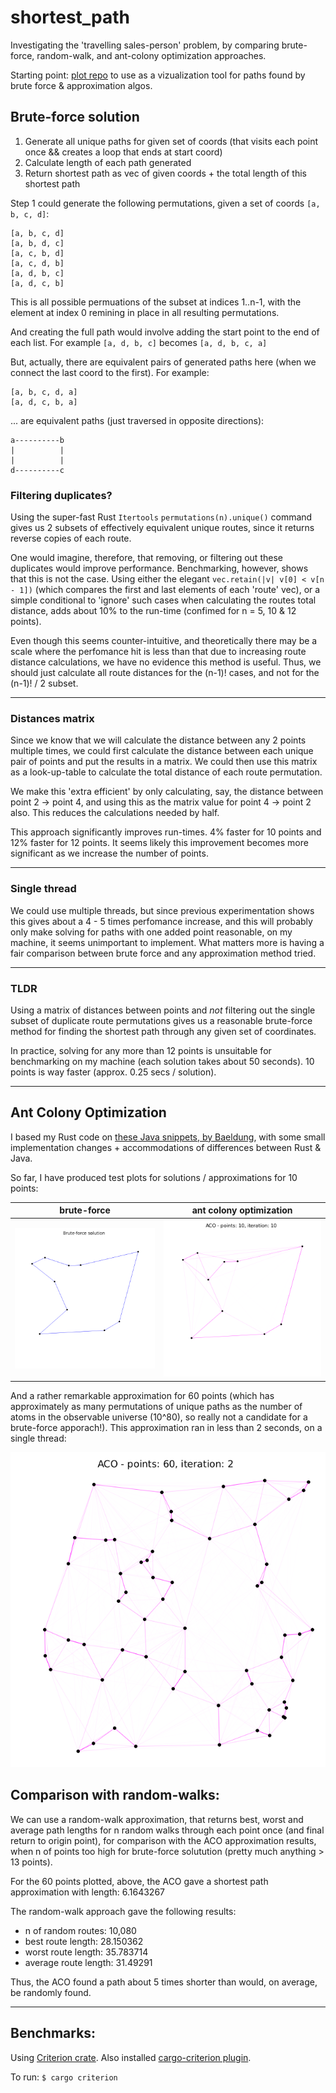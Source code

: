 # shortest_path

Investigating the 'travelling sales-person' problem, by comparing brute-force, random-walk, and ant-colony optimization approaches.

Starting point: [plot repo](https://github.com/jinjagit/plot) to use as a vizualization tool for paths found by brute force & approximation algos.

## Brute-force solution

1. Generate all unique paths for given set of coords (that visits each point once && creates a loop that ends at start coord)
2. Calculate length of each path generated
3. Return shortest path as vec of given coords + the total length of this shortest path

Step 1 could generate the following permutations, given a set of coords `[a, b, c, d]`:
```
[a, b, c, d]
[a, b, d, c]
[a, c, b, d]
[a, c, d, b]
[a, d, b, c]
[a, d, c, b]
```

This is all possible permuations of the subset at indices 1..n-1, with the element at index 0 remining in place in all resulting permutations.

And creating the full path would involve adding the start point to the end of each list.
For example `[a, d, b, c]` becomes `[a, d, b, c, a]`

But, actually, there are equivalent pairs of generated paths here (when we connect the last coord to the first). For example:
```
[a, b, c, d, a]
[a, d, c, b, a]
```
... are equivalent paths (just traversed in opposite directions):
```
a----------b
|          |
|          |
d----------c
```

### Filtering duplicates?

Using the super-fast Rust `Itertools` `permutations(n).unique()` command gives us 2 subsets of effectively equivalent unique routes, since it returns reverse copies of each route.

One would imagine, therefore, that removing, or filtering out these duplicates would improve performance. Benchmarking, however, shows that this is not the case. Using either the elegant `vec.retain(|v| v[0] < v[n - 1])` (which compares the first and last elements of each 'route' vec), or a simple conditional to 'ignore' such cases when calculating the routes total distance, adds about 10% to the run-time (confimed for n = 5, 10 & 12 points).

Even though this seems counter-intuitive, and theoretically there may be a scale where the perfomance hit is less than that due to increasing route distance calculations, we have no evidence this method is useful. Thus, we should just calculate all route distances for the (n-1)! cases, and not for the (n-1)! / 2 subset.

____________________________________________________________________________

### Distances matrix

Since we know that we will calculate the distance between any 2 points multiple times, we could first calculate the distance between each unique pair of points and put the results in a matrix. We could then use this matrix as a look-up-table to calculate the total distance of each route permutation.

We make this 'extra efficient' by only calculating, say, the distance between point 2 -> point 4, and using this as the matrix value for point 4 -> point 2 also. This reduces the calculations needed by half.

This approach significantly improves run-times. 4% faster for 10 points and 12% faster for 12 points. It seems likely this improvement becomes more significant as we increase the number of points.

____________________________________________________________________________

### Single thread

We could use multiple threads, but since previous experimentation shows this gives about a 4 - 5 times perfomance increase, and this will probably only make solving for paths with one added point reasonable, on my machine, it seems unimportant to implement. What matters more is having a fair comparison between brute force and any approximation method tried.

____________________________________________________________________________

### TLDR

Using a matrix of distances between points and _not_ filtering out the single subset of duplicate route permutations gives us a reasonable brute-force method for finding the shortest path through any given set of coordinates.

In practice, solving for any more than 12 points is unsuitable for benchmarking on my machine (each solution takes about 50 seconds). 10 points is way faster (approx. 0.25 secs / solution).

____________________________________________________________________________

## Ant Colony Optimization

I based my Rust code on [these Java snippets, by Baeldung](https://www.baeldung.com/java-ant-colony-optimization), with some small implementation changes + accommodations of differences between Rust & Java.

So far, I have produced test plots for solutions / approximations for 10 points:

|          brute-force           |    ant colony optimization    |
|:------------------------------:|:------------------------------:|
|![](images/brute-force-10.png)  |![](images/apng/animation_1.png)|

And a rather remarkable approximation for 60 points (which has approximately as many permutations of unique paths as the number of atoms in the observable universe (10^80), so really not a candidate for a brute-force apporach!). This approximation ran in less than 2 seconds, on a single thread:

![](images/apng/animation_2.png)

## Comparison with random-walks:

We can use a random-walk approximation, that returns best, worst and average path lengths for n random walks through each point once (and final return to origin point), for comparison with the ACO approximation results, when n of points too high for brute-force solutution (pretty much anything > 13 points).

For the 60 points plotted, above, the ACO gave a shortest path approximation with length: 6.1643267

The random-walk approach gave the following results:
- n of random routes: 10,080
- best route length: 28.150362
- worst route length: 35.783714
- average route length: 31.49291

Thus, the ACO found a path about 5 times shorter than would, on average, be randomly found.
____________________________________________________________________________

## Benchmarks:

Using [Criterion crate](https://bheisler.github.io/criterion.rs/book/getting_started.html).
Also installed [cargo-criterion plugin](https://github.com/bheisler/cargo-criterion).

To run: `$ cargo criterion`
